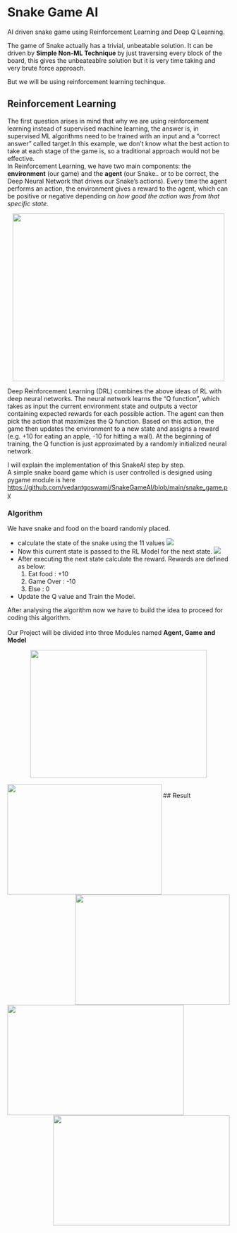 # Snake Game AI 
AI driven snake game using Reinforcement Learning and Deep Q Learning.<br>

The game of Snake actually has a trivial, unbeatable solution. It can be driven by <b> Simple Non-ML Technique </b>by just traversing every block of the board, this gives the unbeateablre solution but it is very time taking and very brute force approach.<br>

But we will be using reinforcement learning techinque.
## Reinforcement Learning
The first question arises in mind that why we are using reinforcement learning instead of supervised machine learning, the answer is, in supervised ML algorithms need to be trained with an input and a “correct answer” called target.In this example, we don’t know what the best action to take at each stage of the game is, so a traditional approach would not be effective.<br>
In Reinforcement Learning, we have two main components: the <b>environment</b> (our game) and the <b>agent</b> (our Snake.. or to be correct, the Deep Neural Network that drives our Snake’s actions). Every time the agent performs an action, the environment gives a reward to the agent, which can be positive or negative depending on <i>how good the action was from that specific state.</i>
<p align="center">
<img src="https://github.com/vedantgoswami/SnakeGameAI/blob/main/Images/structure.svg" height="380px" width="480px">
  </p>
Deep Reinforcement Learning (DRL) combines the above ideas of RL with deep neural networks. The neural network learns the “Q function”, which takes as input the current environment state and outputs a vector containing expected rewards for each possible action. The agent can then pick the action that maximizes the Q function. Based on this action, the game then updates the environment to a new state and assigns a reward (e.g. +10 for eating an apple, -10 for hitting a wall). At the beginning of training, the Q function is just approximated by a randomly initialized neural network. 

I will explain the implementation of this SnakeAI step by step.<br>
A simple snake board game which is user controlled is designed using pygame module is here https://github.com/vedantgoswami/SnakeGameAI/blob/main/snake_game.py 

### Algorithm
We have snake and food on the board randomly placed.
* calculate the state of the snake using the 11 values 
  <img src="https://github.com/vedantgoswami/SnakeGameAI/blob/main/Images/State.svg">
* Now this current state is passed to the RL Model for the next state.
  <img src="https://github.com/vedantgoswami/SnakeGameAI/blob/main/Images/Model.svg">
* After executing the next state calculate the reward. Rewards are defined as below:
  1. Eat food  :  +10
  2. Game Over :  -10
  3. Else      :    0
* Update the Q value and Train the Model.

After analysing the algorithm now we have to build the idea to proceed for coding this algorithm.<br><br>
Our Project will be divided into three Modules named <b>Agent, Game and Model</b>
  <p align='center'>
    <img src="https://github.com/vedantgoswami/SnakeGameAI/blob/main/Images/agentstate.PNG" width=400px height=290px>
  </p>
  <p>
    <img src="https://github.com/vedantgoswami/SnakeGameAI/blob/main/Images/game.png" width=350px height=250px align='left'>
    <img src="https://github.com/vedantgoswami/SnakeGameAI/blob/main/Images/model.png" width=350px height=250px align='right'>
  </p>
<br>
## Result
<img src="https://github.com/vedantgoswami/SnakeGameAI/blob/main/Images/new.gif" width=400px height=250px align='left'>
<img src="https://github.com/vedantgoswami/SnakeGameAI/blob/main/Images/Animation.gif" width=400px height=250px align='right'>

